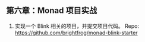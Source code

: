 ## 第六章：Monad 项目实战

1. 实现一个 Blink 相关的项目，并提交项目代码。
   Repo: https://github.com/brightfrog/monad-blink-starter

